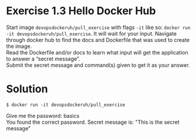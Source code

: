 # Exercise 1.3 Hello Docker Hub

Start image `devopsdockeruh/pull_exercise` with flags `-it` like so: `docker run -it devopsdockeruh/pull_exercise`. It will wait for your input. Navigate through docker hub to find the docs and Dockerfile that was used to create the image. <br>
Read the Dockerfile and/or docs to learn what input will get the application to answer a “secret message”. <br>
Submit the secret message and command(s) given to get it as your answer. <br>

# Solution

`$ docker run -it devopsdockeruh/pull_exercise` <br>

Give me the password: basics <br>
You found the correct password. Secret message is:
"This is the secret message"